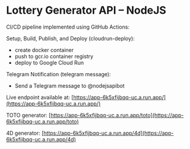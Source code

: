 # Lottery Generator API – NodeJS

CI/CD pipeline implemented using GitHub Actions:

Setup, Build, Publish, and Deploy (cloudrun-deploy):

- create docker container
- push to gcr.io container registry
- deploy to Google Cloud Run

Telegram Notification (telegram message):

- Send a Telegram message to @nodejsapibot

Live endpoint available at: [https://app-6k5xfijbqq-uc.a.run.app/](https://app-6k5xfijbqq-uc.a.run.app/)

TOTO generator: [https://app-6k5xfijbqq-uc.a.run.app/toto](https://app-6k5xfijbqq-uc.a.run.app/toto)

4D generator: [https://app-6k5xfijbqq-uc.a.run.app/4d](https://app-6k5xfijbqq-uc.a.run.app/4d)
